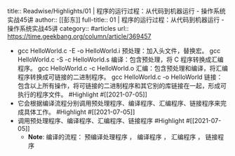 title:: Readwise/Highlights/01 | 程序的运行过程：从代码到机器运行 - 操作系统实战45讲
author:: [[彭东]]
full-title:: 01 | 程序的运行过程：从代码到机器运行 - 操作系统实战45讲
category:: #articles
url:: https://time.geekbang.org/column/article/369457
- gcc HelloWorld.c -E -o  HelloWorld.i 预处理：加入头文件，替换宏。
  gcc HelloWorld.c -S -c HelloWorld.s 编译：包含预处理，将 C 程序转换成汇编程序。
  gcc HelloWorld.c -c HelloWorld.o 汇编：包含预处理和编译，将汇编程序转换成可链接的二进制程序。
  gcc HelloWorld.c -o HelloWorld 链接：包含以上所有操作，将可链接的二进制程序和其它别的库链接在一起，形成可执行的程序文件。 #Highlight #[[2021-07-05]]
- 它会根据编译流程分别调用预处理程序、编译程序、汇编程序、链接程序来完成具体工作。 #Highlight #[[2021-07-05]]
- 调用预处理程序、编译程序、汇编程序、链接程序 #Highlight #[[2021-07-05]]
	- **Note**: 编译的流程：
	       预编译处理程序 ， 编译程序 ， 汇编程序 ， 链接程序